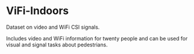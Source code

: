 # ViFi-Indoors
Dataset on video and WiFi CSI signals.

Includes video and WiFi information for twenty people and can be used for visual and signal tasks about pedestrians.
